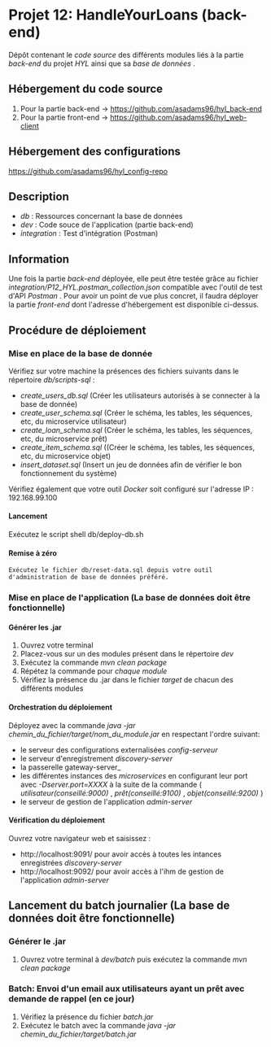 # Projet 12: HandleYourLoans (back-end)

Dépôt contenant le _code_ _source_ des différents modules liés à la partie _back-end_ du projet _HYL_ ainsi que sa _base_ _de_ _données_ .


## Hébergement du code source

1. Pour la partie back-end -> https://github.com/asadams96/hyl_back-end
2. Pour la partie front-end -> https://github.com/asadams96/hyl_web-client


## Hébergement des configurations

https://github.com/asadams96/hyl_config-repo


## Description

* _db_ : Ressources concernant la base de données
* _dev_ : Code souce de l'application (partie back-end)
* _integration_ : Test d'intégration (Postman)

## Information

Une fois la partie _back-end_ déployée, elle peut être testée grâce au fichier _integration/P12_HYL.postman_collection.json_ compatible avec l'outil de test d'API _Postman_ .
Pour avoir un point de vue plus concret, il faudra déployer la partie _front-end_ dont l'adresse d'hébergement est disponible ci-dessus.

## Procédure de déploiement

### Mise en place de la base de donnée

Vérifiez sur votre machine la présences des fichiers suivants dans le répertoire _db/scripts-sql_ :
* _create_users_db.sql_ (Créer les utilisateurs autorisés à se connecter à la base de donnée)
* _create_user_schema.sql_ (Créer le schéma, les tables, les séquences, etc, du microservice utilisateur)
* _create_loan_schema.sql_ (Créer le schéma, les tables, les séquences, etc, du microservice prêt)
* _create_item_schema.sql_ ((Créer le schéma, les tables, les séquences, etc, du microservice objet)
* _insert_dataset.sql_ (Insert un jeu de données afin de vérifier le bon fonctionnement du système)

Vérifiez également que votre outil _Docker_ soit configuré sur l'adresse IP : 192.168.99.100

#### Lancement

   Exécutez le script shell db/deploy-db.sh


#### Remise à zéro

    Exécutez le fichier db/reset-data.sql depuis votre outil d'administration de base de données préféré.


### Mise en place de l'application (La base de données doit être fonctionnelle)

#### Générer les .jar
1. Ouvrez votre terminal
2. Placez-vous sur un des modules présent dans le répertoire _dev_
3. Exécutez la commande _mvn_ _clean_ _package_
4. Répétez la commande pour _chaque_ _module_
5. Vérifiez la présence du .jar dans le fichier _target_ de chacun des différents modules


#### Orchestration du déploiement
Déployez avec la commande _java_ _-jar_ _chemin_du_fichier/target/nom_du_module.jar_ en respectant l'ordre suivant: 
* le serveur des configurations externalisées _config-serveur_
* le serveur d'enregistrement _discovery-server_
* la passerelle gateway-server_
* les différentes instances des _microservices_ en configurant leur port avec _-Dserver.port=XXXX_ à la suite de la commande ( _utilisateur(conseillé:9000)_ , _prêt(conseillé:9100)_ , _objet(conseillé:9200)_ )
* le serveur de gestion de l'application _admin-server_

#### Vérification du déploiement
Ouvrez votre navigateur web et saisissez :
* http://localhost:9091/ pour avoir accès à toutes les intances enregistrées _discovery-server_
* http://localhost:9092/ pour avoir accès à l'ihm de gestion de l'application _admin-server_										


## Lancement du batch journalier (La base de données doit être fonctionnelle)

### Générer le .jar

1. Ouvrez votre terminal à _dev/batch_ puis exécutez la commande _mvn_ _clean_ _package_

### Batch: Envoi d'un email aux utilisateurs ayant un prêt avec demande de rappel (en ce jour)

1. Vérifiez la présence du fichier _batch.jar_
2. Exécutez le batch avec la commande _java_ _-jar_ _chemin_du_fichier/target/batch.jar_

